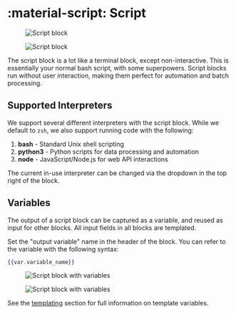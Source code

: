 # :material-script: Script

<figure class="img-light">
  <picture>
    <img src="../../../images/script-basic-light.png" alt="Script block">
  </picture>
  <figcaption></figcaption>
</figure>
<figure class="img-dark">
  <picture>
    <img src="../../../images/script-basic-dark.png" alt="Script block">
  </picture>
  <figcaption></figcaption>
</figure>

The script block is a lot like a terminal block, except non-interactive. This is essentially your normal bash script, with some superpowers. Script blocks run without user interaction, making them perfect for automation and batch processing.

## Supported Interpreters

We support several different interpreters with the script block. While we default to `zsh`, we also support running code with the following:

1. **bash** - Standard Unix shell scripting
2. **python3** - Python scripts for data processing and automation  
3. **node** - JavaScript/Node.js for web API interactions

The current in-use interpreter can be changed via the dropdown in the top right of the block.

## Variables

The output of a script block can be captured as a variable, and reused as input for other blocks. All input fields in all blocks are templated.

Set the "output variable" name in the header of the block. You can refer to the variable with the following syntax:

```handlebars
{{var.variable_name}}
```

<figure class="img-light">
  <picture>
    <img src="../../../images/script-light.png" alt="Script block with variables">
  </picture>
  <figcaption></figcaption>
</figure>
<figure class="img-dark">
  <picture>
    <img src="../../../images/script-dark.png" alt="Script block with variables">
  </picture>
  <figcaption></figcaption>
</figure>

See the [templating](../../templating.md) section for full information on template variables.
